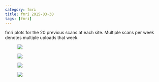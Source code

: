 ```yaml
---
category: fmri
title: fmri 2015-03-30
tags: [fmri]
---
```

fmri plots for the 20 previous scans at each site. Multiple scans per week denotes multiple uploads that week.
<figure>
    <a href="{{ production_url }}/spins/assets/images/fmri/15-03-30_fMRI_QC.png"><img src="{{ production_url }}/spins/assets/images/fmri/15-03-30_fMRI_QC.png"></a>
</figure>

<figure>
    <a href="{{ production_url }}/spins/assets/images/fmri/15-03-30_fMRI_QC_CMH.png"><img src="{{ production_url }}/spins/assets/images/fmri/15-03-30_fMRI_QC_CMH.png"></a>
</figure>

<figure>
    <a href="{{ production_url }}/spins/assets/images/fmri/15-03-30_fMRI_QC_MRC.png"><img src="{{ production_url }}/spins/assets/images/fmri/15-03-30_fMRI_QC_MRC.png"></a>
</figure>

<figure>
    <a href="{{ production_url }}/spins/assets/images/fmri/15-03-30_fMRI_QC_ZHH.png"><img src="{{ production_url }}/spins/assets/images/fmri/15-03-30_fMRI_QC_ZHH.png"></a>
</figure>

